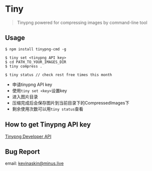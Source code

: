 # Tiny

> Tinypng powered for compressing images by command-line tool

## Usage

```
$ npm install tinypng-cmd -g

$ tiny set <tinypng API key>
$ cd PATH_TO_YOUR_IMAGES_DIR
$ tiny compress .

$ tiny status // check rest free times this month
```
- 申请tinypng API key
- 使用`tiny set <key>`设置key
- 进入图片目录
- 压缩完成后会保存图片到当前目录下的CompressedImages下
- 剩余使用次数可以用`tiny status`查看


## How to get Tinypng API key

[Tinypng Developer API](https://tinypng.com/developers)

## Bug Report

email: kevinaskin@minus.live
